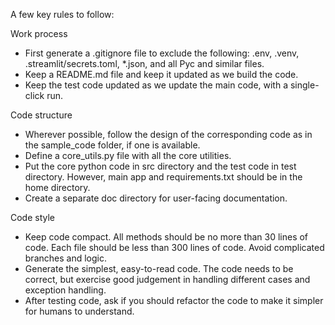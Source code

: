 A few key rules to follow:

Work process
* First generate a .gitignore file to exclude the following: .env, .venv, .streamlit/secrets.toml, *.json, and all Pyc and similar files.
* Keep a README.md file and keep it updated as we build the code.
* Keep the test code updated as we update the main code, with a single-click run.

Code structure
* Wherever possible, follow the design of the corresponding code as in the sample_code folder, if one is available.
* Define a core_utils.py file with all the core utilities.
* Put the core python code in src directory and the test code in test directory. However, main app and requirements.txt should be in the home directory.
* Create a separate doc directory for user-facing documentation.

Code style
* Keep code compact. All methods should be no more than 30 lines of code. Each file should be less than 300 lines of code. Avoid complicated branches and logic.
* Generate the simplest, easy-to-read code. The code needs to be correct, but exercise good judgement in handling different cases and exception handling. 
* After testing code, ask if you should refactor the code to make it simpler for humans to understand.


